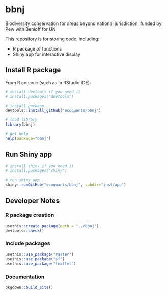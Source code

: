 # bbnj
Biodiversity conservation for areas beyond national jurisdiction, funded by Pew with Benioff for UN

This repository is for storing code, including:

- R package of functions
- Shiny app for interactive display

## Install R package

From R console (such as in RStudio IDE):

```r
# install devtools if you need it
# install.packages("devtools")

# install package
devtools::install_github("ecoquants/bbnj")

# load library
library(bbnj)

# get help
help(package="bbnj")
```

## Run Shiny app

```r
# install shiny if you need it
# install.packages("shiny")

# run shiny app
shiny::runGitHub("ecoquants/bbnj", subdir="inst/app")
```

## Developer Notes

### R package creation

```r
usethis::create_package(path = "../bbnj")
devtools::check()
```

### Include packages

```r
usethis::use_package("raster")
usethis::use_package("sf")
usethis::use_package("leaflet")
```

### Documentation

```r
pkgdown::build_site()
```
